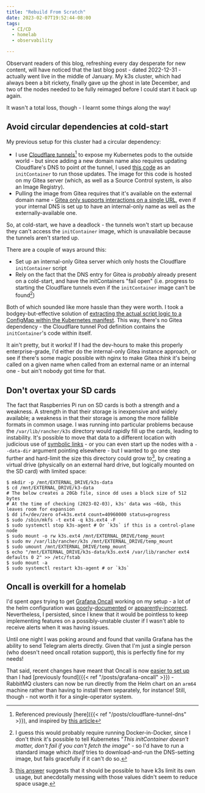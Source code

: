 ```yaml
---
title: "Rebuild From Scratch"
date: 2023-02-07T19:52:44-08:00
tags:
  - CI/CD
  - homelab
  - observability

---
```

Observant readers of this blog, refreshing every day desperate for new content, will have noticed that the last blog post - dated 2022-12-31 - actually went live in the middle of January. My k3s cluster, which had always been a bit rickety, finally gave up the ghost in late December, and two of the nodes needed to be fully reimaged before I could start it back up again.  
<!--more-->
It wasn't a total loss, though - I learnt some things along the way!

## Avoid circular dependencies at cold-start

My previous setup for this cluster had a circular dependency:

* I use [Cloudflare tunnels](https://developers.cloudflare.com/cloudflare-one/connections/connect-apps/)[^tunnel-article] to expose my Kubernetes pods to the outside world - but since adding a new domain name also requires updating Cloudflare's DNS to point _at_ the tunnel, I used [this code](https://gitea.scubbo.org/scubbo/cloudflaredtunneldns) as an `initContainer` to run those updates. The image for this code is hosted on my Gitea server (which, as well as a Source Control system, is also an Image Registry).
* Pulling the image from Gitea requires that it's available on the external domain name - [Gitea only supports interactions on a single URL](https://github.com/go-gitea/gitea/issues/22033), even if your internal DNS is set up to have an internal-only name as well as the externally-available one.

So, at cold-start, we have a deadlock - the tunnels won't start up because they can't access the `initContainer` image, which is unavailable because the tunnels aren't started up.

There are a couple of ways around this:
* Set up an internal-only Gitea server which only hosts the Cloudflare `initContainer` script
* Rely on the fact that the DNS entry for Gitea is _probably_ already present on a cold-start, and have the initContainers "fail open" (i.e. progress to starting the Cloudflare tunnels even if the `initContainer` image can't be found[^docker-in-docker])

Both of which sounded like more hassle than they were worth. I took a bodgey-but-effective solution of [extracting the actual script logic to a ConfigMap within the Kubernetes manifest](https://github.com/scubbo/pi-tools/commit/bd1e178e1ccf179068d6d98e1cfab6de26a82960). This way, there's no Gitea dependency - the Cloudflare tunnel Pod definition contains the `initContainer`'s code within itself.

It ain't pretty, but it works! If I had the dev-hours to make this properly enterprise-grade, I'd either do the internal-only Gitea instance approach, or see if there's some magic possible with nginx to make Gitea _think_ it's being called on a given name when called from an external name or an internal one - but ain't nobody got time for that.

## Don't overtax your SD cards

The fact that Raspberries Pi run on SD cards is both a strength and a weakness. A strength in that their storage is inexpensive and widely available; a weakness in that their storage is among the more fallible formats in common usage. I was running into particular problems because the `/var/lib/rancher/k3s` directory would rapidly fill up the cards, leading to instability. It's possible to move that data to a different location with judicious use of [symbolic links](https://mrkandreev.name/snippets/how_to_move_k3s_data_to_another_location/) - or you can even start up the nodes with a `--data-dir` argument pointing elsewhere - but I wanted to go one step further and hard-limit the size this directory could grow to[^image-purging], by creating a virtual drive (physically on an external hard drive, but logically mounted on the SD card) with limited space:

```
$ mkdir -p /mnt/EXTERNAL_DRIVE/k3s-data
$ cd /mnt/EXTERNAL_DRIVE/k3-data
# The below creates a 20Gb file, since dd uses a block size of 512 bytes
# At the time of checking (2023-02-03), k3s' data was ~6Gb, this leaves room for expansion
$ dd if=/dev/zero of=k3s.ext4 count=40960000 status=progress
$ sudo /sbin/mkfs -t ext4 -q k3s.ext4 -F
$ sudo systemctl stop k3s-agent # Or `k3s` if this is a control-plane node
$ sudo mount -o rw k3s.ext4 /mnt/EXTERNAL_DRIVE/temp_mount
$ sudo mv /var/lib/rancher/k3s /mnt/EXTERNAL_DRIVE/temp_mount
$ sudo umount /mnt/EXTERNAL_DRIVE/temp_mount
$ echo "/mnt/EXTERNAL_DRIVE/k3s-data/k3s.ext4 /var/lib/rancher ext4 defaults 0 2" >> /etc/fstab
$ sudo mount -a
$ sudo systemctl restart k3s-agent # or `k3s`
```

## Oncall is overkill for a homelab

I'd spent *ages* trying to get [Grafana Oncall](https://github.com/grafana/oncall) working on my setup - a lot of the helm configuration was [poorly](https://github.com/grafana/oncall/commit/4add1636083f97e33c4e3e8326989a2dbc1ac813)-[documented](https://github.com/grafana/oncall/issues/1235#issuecomment-1412361272) or [apparently-incorrect](https://github.com/grafana/oncall/issues/1104). Nevertheless, I persisted, since I knew that it would be pointless to keep implementing features on a possibly-unstable cluster if I wasn't able to receive alerts when it was having issues.

Until one night I was poking around and found that vanilla Grafana has the ability to send Telegram alerts directly. Given that I'm just a single person (who doesn't need oncall rotation support), this is perfectly fine for my needs!

That said, recent changes have meant that Oncall is now [easier to set up](https://github.com/scubbo/pi-tools/tree/898c06d7c5193d1b7716dde4ba5c572f88de21bb/k8s-objects/helm-charts/grafana-oncall) than I had [previously found]({{< ref "/posts/grafana-oncall" >}}) - RabbitMQ clusters can now be run directly from the Helm chart on an `arm64` machine rather than having to install them separately, for instance! Still, though - not worth it for a single-operator system.

[^tunnel-article]: Referenced previously [here]({{< ref "/posts/cloudflare-tunnel-dns" >}}), and inspired by [this article](https://eevans.co/blog/garage/)
[^docker-in-docker]: I guess this would probably require running Docker-in-Docker, since I don't think it's possible to tell Kubernetes "_This initContainer doesn't matter, don't fail if you can't fetch the image_" - so I'd have to run a standard image which _itself_ tries to download-and-run the DNS-setting image, but fails gracefully if it can't do so.
[^image-purging]: [this answer](https://github.com/k3s-io/k3s/issues/1900#issuecomment-644453072) suggests that it should be possible to have k3s limit its own usage, but anecdotally messing with those values didn't seem to reduce space usage.